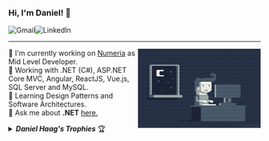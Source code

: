 ### Hi, I'm Daniel! 👋

<a href="mailto:danni.haag91@gmail.com">
    <img src="https://img.shields.io/badge/-Gmail-c14438?style=flat-square&logo=Gmail&logoColor=white" title="Send me an email" align="left" alt="Gmail">
</a>

<a href="https://linkedin.com/in/daniel-haag-4ab7a1154">
    <img src="https://img.shields.io/badge/-LinkedIn-blue?style=flat-square&logo=Linkedin&logoColor=white" title="My Social Network" align="left" alt="LinkedIn">
</a>

<br />

<hr />

<a href="#">
    <img src="https://github.com/Daniel-Haag/Daniel-Haag/blob/main/assets/coder.gif?raw=true" title="Profile views" align="right" width="245px" height="158px" alt="Profile views" />
</a>

:department_store: I'm currently working on <a href="https://www.numeria.com.br/">Numeria</a> as Mid Level Developer.
<br />
🔭 Working with .NET (C#), ASP.NET Core MVC, Angular, ReactJS, Vue.js, SQL Server and MySQL. 
<br />
🌱 Learning Design Patterns and Software Architectures. 
<br />
:speech_balloon: Ask me about <b>.NET</b> <a href="https://github.com/daniel-haag/daniel-haag/issues">here.</a>
<br />
<details title="Daniel Haag's Trophies">
    <br />
    <summary align="left"><strong><i>Daniel Haag's Trophies</i></strong> 🏆</summary>
    <p align="center">
        <img 
             src="https://github-profile-trophy.vercel.app/?username=daniel-haag&column=4&theme=gruvbox&margin-w=4&margin-h=4&no-frame=true" 
             width="60%"
             title="Daniel Haag's Trophies"
        />
    </p>
    <p align="center">
      <a href="https://github.com/daniel-haag/daniel-haag/issues">
        <img src="https://img.shields.io/github/issues/daniel-haag/daniel-haag" title="issues" alt="issues" /> 
      </a>
      <a href="https://github.com/daniel-haag/daniel-haag/network/members">
        <img src="https://img.shields.io/github/forks/daniel-haag/daniel-haag" title="forks" alt="forks" /> 
      </a>
      <a href="https://github.com/daniel-haag/daniel-haag/stargazers">
        <img src="https://img.shields.io/github/stars/daniel-haag/daniel-haag" title="stars" alt="stars" /> 
      </a>
       <a href="https://github.com/daniel-haag/daniel-haag/blob/master/LICENSE">
        <img src="https://img.shields.io/github/license/daniel-haag/daniel-haag" title="license" alt="license" /> 
      </a>
    </p>
</details>
<!--
Here are some ideas to get you started:

- 🔭 I’m currently working on ...
- 🌱 I’m currently learning ...
- 👯 I’m looking to collaborate on ...
- 🤔 I’m looking for help with ...
- 💬 Ask me about ...
- 📫 How to reach me: ...
- 😄 Pronouns: ...

<p align="center">
        <img 
             src="https://github-profile-trophy.vercel.app/?username=Daniel-Haag&column=4&theme=gruvbox&margin-w=4&margin-h=4&no-frame=true" 
             width="60%"
             title="Daniel Haag's Trophies"
        />
  <img src="https://github-readme-stats.vercel.app/api/top-langs/?username=Daniel-Haag&langs_count=20&layout=compact&theme=gruvbox" align="left" width="365px" height="250" /> 
    <img src="https://github-readme-stats.vercel.app/api?username=Daniel-Haag&show_icons=true&theme=gruvbox" width="465px"

</p>
-->
    
    

